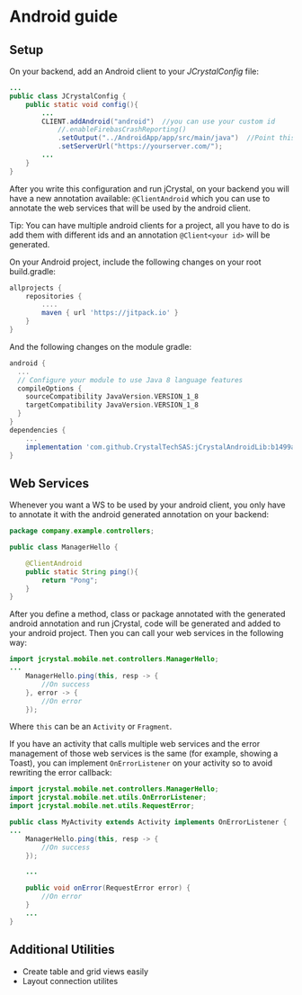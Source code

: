 # Android guide

## Setup

On your backend, add an Android client to your _JCrystalConfig_ file: 

```java
...
public class JCrystalConfig {
	public static void config(){
		...
		CLIENT.addAndroid("android")  //you can use your custom id
			//.enableFirebasCrashReporting()
			.setOutput("../AndroidApp/app/src/main/java")  //Point this to your android project src folder
			.setServerUrl("https://yourserver.com/");
    	...
	}
}
```

After you write this configuration and run jCrystal, on your backend you will have a new annotation available: `@ClientAndroid` which you can use to annotate the web services that will be used by the android client.

Tip: You can have multiple android clients for a project, all you have to do is add them with different ids and an annotation `@Client<your id>` will be generated.


On your Android project, include the following changes on your root build.gradle:
```gradle
allprojects {
    repositories {
		....
		maven { url 'https://jitpack.io' }
	}
}
```

And the following changes on the module gradle:
```gradle
android {
  ...
  // Configure your module to use Java 8 language features
  compileOptions {
    sourceCompatibility JavaVersion.VERSION_1_8
    targetCompatibility JavaVersion.VERSION_1_8
  }
}
dependencies {
    ...
    implementation 'com.github.CrystalTechSAS:jCrystalAndroidLib:b1499a6f2b'
}
```

## Web Services
Whenever you want a WS to be used by your android client, you only have to annotate it with the android generated annotation on your backend:

```java
package company.example.controllers;

public class ManagerHello {

	@ClientAndroid
	public static String ping(){
		return "Pong";
	}
}
```

After you define a method, class or package annotated  with the generated android annotation and run jCrystal, code will be generated and added to your android project. Then you can call your web services in the following way:

```java
import jcrystal.mobile.net.controllers.ManagerHello;
...
    ManagerHello.ping(this, resp -> {
      	//On success
    }, error -> {
		//On error
	});

```

Where `this` can be an `Activity` or `Fragment`.

If you have an activity that calls multiple web services and the error management of those web services is the same (for example, showing a Toast), you can implement `OnErrorListener` on your activity so to avoid rewriting the error callback: 

```java
import jcrystal.mobile.net.controllers.ManagerHello;
import jcrystal.mobile.net.utils.OnErrorListener;
import jcrystal.mobile.net.utils.RequestError;

public class MyActivity extends Activity implements OnErrorListener {
...
    ManagerHello.ping(this, resp -> {
      	//On success
    });

	...

	public void onError(RequestError error) {
		//On error
    }
	...
}
```

## Additional Utilities

- Create table and grid views easily
- Layout connection utilites